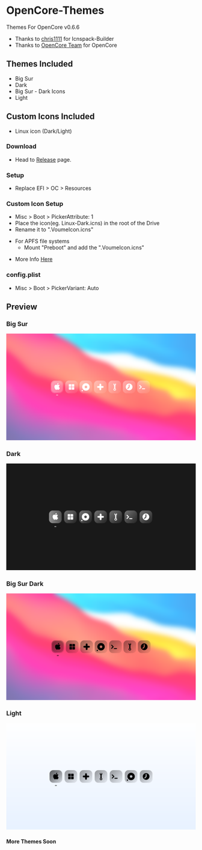 # OpenCore-Themes
Themes For OpenCore v0.6.6

- Thanks to [chris1111](https://github.com/chris1111/) for Icnspack-Builder
- Thanks to [OpenCore Team](https://github.com/acidanthera/OpenCorePkg) for OpenCore

## Themes Included
* Big Sur
* Dark
* Big Sur - Dark Icons
* Light

## Custom Icons Included
* Linux icon (Dark/Light)

### Download
* Head to [Release](https://github.com/LuckyCrack/OpenCore-Themes/releases/tag/v1) page. 

### Setup
* Replace EFI > OC > Resources 

### Custom Icon Setup
*  Misc > Boot > PickerAttribute: 1
*  Place the icon(eg. Linux-Dark.icns) in the root of the Drive
*  Rename it to ".VoumeIcon.icns"
-  For APFS file systems 
   * Mount "Preboot" and add the ".VoumeIcon.icns"
* More Info [Here](https://github.com/acidanthera/OpenCorePkg/blob/master/Docs/Configuration.pdf)

### config.plist
* Misc > Boot > PickerVariant: Auto

## Preview
### Big Sur
![Big-Sur](https://github.com/LuckyCrack/OpenCore-Themes/blob/main/Preview-BS.png)

### Dark
![Dark](https://github.com/LuckyCrack/OpenCore-Themes/blob/main/Preview-D.png)

### Big Sur Dark
![Big-Sur-Dark](https://github.com/LuckyCrack/OpenCore-Themes/blob/main/Preview-D-BS.png)

### Light
![Light](https://github.com/LuckyCrack/OpenCore-Themes/blob/main/Preview-L.png)

#### More Themes Soon

